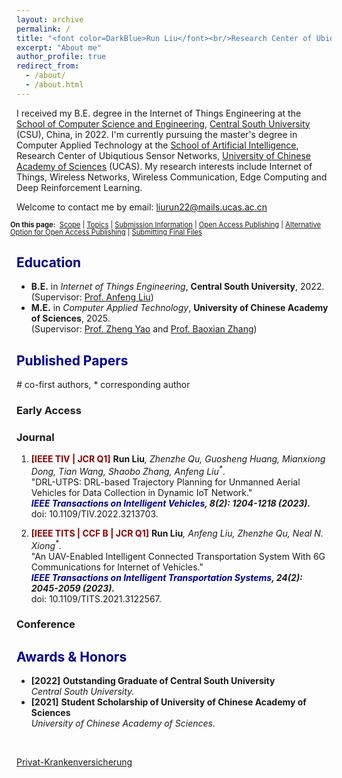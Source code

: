 ```yaml
---
layout: archive
permalink: /
title: "<font color=DarkBlue>Run Liu</font><br/>Research Center of Ubiqutious Sensor Networks,<br/>University of Chinese Academy of Sciences"
excerpt: "About me"
author_profile: true
redirect_from: 
  - /about/
  - /about.html
---
```

I received my B.E. degree in the Internet of Things Engineering at the [School of Computer Science and Engineering](https://cse.csu.edu.cn/index.htm), [Central South University](https://www.csu.edu.cn/) (CSU), China, in 2022. I'm currently pursuing the master's degree in Computer Applied Technology at the [School of Artificial Intelligence](https://ai.ucas.ac.cn/index.php/zh-cn/), Research Center of Ubiqutious Sensor Networks, [University of Chinese Academy of Sciences](https://www.ucas.ac.cn/) (UCAS). My research interests include Internet of Things, Wireless Networks, Wireless Communication, Edge Computing and Deep Reinforcement Learning.

Welcome to contact me by email: liurun22@mails.ucas.ac.cn

<div class="fusion-fullwidth fullwidth-box fusion-builder-row-1 fusion-flex-container nonhundred-percent-fullwidth non-hundred-percent-height-scrolling" style="--awb-border-radius-top-left:0px;--awb-border-radius-top-right:0px;--awb-border-radius-bottom-right:0px;--awb-border-radius-bottom-left:0px;"><div class="fusion-builder-row fusion-row fusion-flex-align-items-flex-start" style="max-width:calc( 1260px + 20px );margin-left: calc(-20px / 2 );margin-right: calc(-20px / 2 );"><div class="fusion-layout-column fusion_builder_column fusion-builder-column-0 fusion_builder_column_1_1 1_1 fusion-flex-column" style="--awb-padding-top:15px;--awb-padding-right:15px;--awb-padding-left:15px;--awb-overflow:hidden;--awb-bg-color:#f7f7f7;--awb-bg-size:cover;--awb-border-color:#00629b;--awb-border-top:2px;--awb-border-right:2px;--awb-border-bottom:2px;--awb-border-left:2px;--awb-border-style:solid;--awb-border-radius:5px 5px 5px 5px;--awb-width-large:100%;--awb-margin-top-large:0px;--awb-spacing-right-large:10px;--awb-margin-bottom-large:20px;--awb-spacing-left-large:10px;--awb-width-medium:100%;--awb-order-medium:0;--awb-spacing-right-medium:10px;--awb-spacing-left-medium:10px;--awb-width-small:100%;--awb-order-small:0;--awb-spacing-right-small:10px;--awb-spacing-left-small:10px;"><div class="fusion-column-wrapper fusion-column-has-shadow fusion-flex-justify-content-flex-start fusion-content-layout-column"><div class="fusion-text fusion-text-1"><p><span style="font-size: 0.8em; line-height: 1.1em;"><strong>On this page:</strong> &nbsp;<a href="#scope">Scope</a> | <a href="#topics">Topics</a> | <a href="#submission-information">Submission Information</a> | <a href="#open-access">Open Access Publishing</a> | <a href="#alternative-option">Alternative Option for Open Access Publishing</a> | <a href="#submitting-files">Submitting Final Files</a></span></p>
</div></div></div></div></div>

## <font color=DarkBlue> Education </font>
* **B.E.** in _Internet of Things Engineering_, **Central South University**, 2022. <br/>(Supervisor: [Prof. Anfeng Liu](https://faculty.csu.edu.cn/anfengliu/zh_CN/index.htm))
* **M.E.** in _Computer Applied Technology_, **University of Chinese Academy of Sciences**, 2025. <br/>(Supervisor: [Prof. Zheng Yao](https://people.ucas.ac.cn/~yaozheng) and [Prof. Baoxian Zhang](https://people.ucas.ac.cn/~bxzhang))



## <font color=DarkBlue> Published Papers </font>

\# co-first authors, * corresponding author 

### Early Access

### Journal

1. <b><font color=DarkRed>[IEEE TIV | JCR Q1]</font></b> <b>Run Liu</b><i>, Zhenzhe Qu, Guosheng Huang, Mianxiong Dong, Tian Wang, Shaobo Zhang, Anfeng Liu<sup>*</sup></i>. 
<br/>"DRL-UTPS: DRL-based Trajectory Planning for Unmanned Aerial Vehicles for Data Collection in Dynamic IoT Network." 
<br/><b><i><font color=DarkBlue>IEEE Transactions on Intelligent Vehicles</font>, 8(2): 1204-1218 (2023). </i> </b>
<br/>doi: 10.1109/TIV.2022.3213703. 
 
1. <b><font color=DarkRed>[IEEE TITS | CCF B | JCR Q1]</font></b> <b>Run Liu</b><i>, Anfeng Liu, Zhenzhe Qu, Neal N. Xiong<sup>*</sup></i>. 
<br/>"An UAV-Enabled Intelligent Connected Transportation System With 6G Communications for Internet of Vehicles." 
<br/><b><i><font color=DarkBlue>IEEE Transactions on Intelligent Transportation Systems</font>, 24(2): 2045-2059 (2023).</i> </b>
<br/> doi: 10.1109/TITS.2021.3122567. 


### Conference

## <font color=DarkBlue> Awards & Honors </font>

* **\[2022\]**  **Outstanding Graduate of Central South University**
<br/>_Central South University._
* **\[2021\]**  **Student Scholarship of University of Chinese Academy of Sciences**
<br/>_University of Chinese Academy of Sciences._

<script type="text/javascript" src="https://www.stat-counter.org/count/bw4f"></script><br>
 <a href='https://www.versicherungen.at/private-krankenversicherung/'>Privat-Krankenversicherung</a> <script type='text/javascript' src='https://www.whomania.com/ctr?id=2914d4f8fc1238c0078cb82ed4255af89f43e19d'></script>



